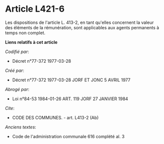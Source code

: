 # Article L421-6

Les dispositions de l'article L. 413-2, en tant qu'elles concernent la valeur des éléments de la rémunération, sont
applicables aux agents permanents à temps non complet.

**Liens relatifs à cet article**

_Codifié par_:

  - Décret n°77-372 1977-03-28

_Créé par_:

  - Décret n°77-372 1977-03-28 JORF ET JONC 5 AVRIL 1977

_Abrogé par_:

  - Loi n°84-53 1984-01-26 ART. 119 JORF 27 JANVIER 1984

_Cite_:

  - CODE DES COMMUNES. - art. L413-2 (Ab)

_Anciens textes_:

  - Code de l'administration communale 616 complété al. 3
